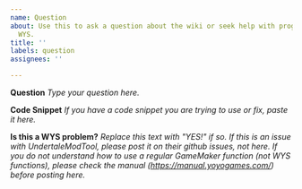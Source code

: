 ```yaml
---
name: Question
about: Use this to ask a question about the wiki or seek help with programming in
  WYS.
title: ''
labels: question
assignees: ''

---
```


**Question**
*Type your question here.*

**Code Snippet**
*If you have a code snippet you are trying to use or fix, paste it here.*

**Is this a WYS problem?**
*Replace this text with "YES!" if so. If this is an issue with UndertaleModTool, please post it on their github issues, not here. If you do not understand how to use a regular GameMaker function (not WYS functions), please check the manual (https://manual.yoyogames.com/) before posting here.*
